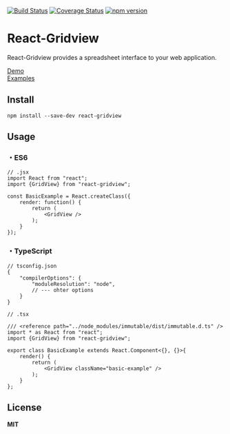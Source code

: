 
[![Build Status](https://travis-ci.org/ogaya/react-gridview.svg)](https://travis-ci.org/ogaya/react-gridview)
[![Coverage Status](https://coveralls.io/repos/github/ogaya/react-gridview/badge.svg?branch=developer)](https://coveralls.io/github/ogaya/react-gridview?branch=developer)
[![npm version](https://badge.fury.io/js/react-gridview.svg)](https://badge.fury.io/js/react-gridview)

# React-Gridview
React-Gridview provides a spreadsheet interface to your web application. 

[Demo][]  
[Examples][]  

## Install

```
npm install --save-dev react-gridview
```

## Usage

### ・ES6

```
// .jsx
import React from "react";
import {GridView} from "react-gridview";

const BasicExample = React.createClass({
    render: function() {
        return (
            <GridView />
        );
    }
});
```

### ・TypeScript
```
// tsconfig.json
{
    "compilerOptions": {
        "moduleResolution": "node",
        // --- ohter options
    }
}
```
  
```
// .tsx

/// <reference path="../node_modules/immutable/dist/immutable.d.ts" />
import * as React from "react";
import {GridView} from "react-gridview";

export class BasicExample extends React.Component<{}, {}>{
    render() {
        return (
            <GridView className="basic-example" />
        );
    }
};

```


## License

**MIT**

[Demo]: http://ogaya.github.io/react-gridview/
[Examples]: http://ogaya.github.io/react-gridview-examples/dist/index.html#basic-example
[docs]: http://ogaya.github.io/react-gridview/docs/#/
